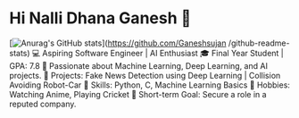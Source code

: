 # Hi Nalli Dhana Ganesh 👋

[![Anurag's GitHub stats](https://github-readme-stats.vercel.app/api?username=Ganeshsujan
)](https://github.com/Ganeshsujan
/github-readme-stats)
💻 Aspiring Software Engineer | AI Enthusiast
🎓 Final Year Student | GPA: 7.8
📂 Passionate about Machine Learning, Deep Learning, and AI projects.
🌟 Projects: Fake News Detection using Deep Learning | Collision Avoiding Robot-Car
🌱 Skills: Python, C, Machine Learning Basics
🏏 Hobbies: Watching Anime, Playing Cricket
🎯 Short-term Goal: Secure a role in a reputed company.

